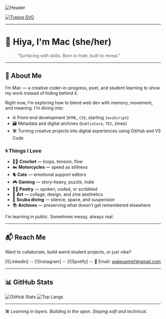 ![Header](https://media0.giphy.com/media/v1.Y2lkPTc5MGI3NjExaThzdW5hN3lyYWM5aTJobW92b2VxNno2dmY2Y2V0NHEyamZxMnpiYSZlcD12MV9pbnRlcm5hbF9naWZfYnlfaWQmY3Q9Zw/PQh01joFJlU6A/giphy.gif)

[![Typing SVG](https://readme-typing-svg.demolab.com?font=Fira+Code&pause=1000&color=7F66FF&width=500&lines=Creative+Coder+%7C+Crocheter+of+Code;Poet+%7C+Student+%7C+Scuba+Diver;Building+by+Doing+%7C+Showing+%3E+Hiding)](https://git.io/typing-svg)

---

# 🫧 Hiya, I'm Mac (she/her)

> “Surfacing with skills. Born to hide, built to reveal.”

---

## 🧠 About Me

I’m Mac — a creative coder-in-progress, poet, and student learning to show my work instead of hiding behind it.

Right now, I’m exploring how to blend web dev with memory, movement, and meaning. I’m diving into:

- 🌐 Front-end development (`HTML`, `CSS`, starting `JavaScript`)
- 🗃️ Metadata and digital archives (`DublinCore`, `TEI`, zines)
- 🛠️ Turning creative projects into digital experiences using GitHub and VS Code

### 🌀 Things I Love

- 🧶🧵 **Crochet** — loops, tension, flow  
- 🏍 **Motorcycles** — speed as stillness  
- 🐈 **Cats** — emotional support editors  
- 🎮 **Gaming** — story-heavy, puzzle, indie  
- ✍🏽 **Poetry** — spoken, coded, or scribbled  
- 🎨 **Art** — collage, design, and zine aesthetics  
- 🌊 **Scuba diving** — silence, space, and suspension  
- 📚 **Archives** — preserving what doesn’t get remembered elsewhere

I'm learning in public. Sometimes messy, always real.

---

## 📬 Reach Me

Want to collaborate, build weird student projects, or just vibe?

[![LinkedIn]   --
[![Instagram] --
[![Spotify]  --
📧 Email: [wakeupmkf@gmail.com](mailto:wakeupmkf@gmail.com)

---

## 📊 GitHub Stats

![GitHub Stats](https://github-readme-stats.vercel.app/api?username=YOUR-GITHUB-USERNAME&show_icons=true)
![Top Langs](https://github-readme-stats.vercel.app/api/top-langs/?username=YOUR-GITHUB-USERNAME&layout=compact)

---

🛠 _Learning in layers. Building in the open. Staying soft and technical._

